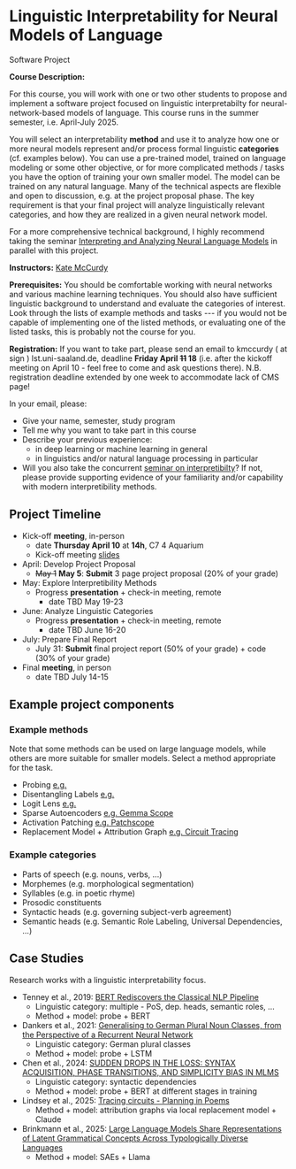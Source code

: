 # Linguistic Interpretability for Neural Models of Language

Software Project

<!-----DESCRIPTION----->
**Course Description:**

For this course, you will work with one or two other students to propose and implement a software project focused on linguistic interpretabilty for neural-network-based models of language. This course runs in the summer semester, i.e. April-July 2025.

You will select an interpretability **method** and use it to analyze how one or more neural models represent and/or process formal linguistic **categories** (cf. examples below). You can use a pre-trained model, trained on language modeling or some other objective, or for more complicated methods / tasks you have the option of training your own smaller model. The model can be trained on any natural language. Many of the technical aspects are flexible and open to discussion, e.g. at the project proposal phase. The key requirement is that your final project will analyze linguistically relevant categories, and how they are realized in a given neural network model.

For a more comprehensive technical background, I highly recommend taking the seminar [Interpreting and Analyzing Neural Language Models](https://lacoco-lab.github.io/courses/interpreting-2025/) in parallel with this project.

<!-----INSTRUCTORS----->
**Instructors:** [Kate McCurdy](https://lacoco-lab.github.io/home/authors/kmccurdy/)

<!----PREREQ------------>

**Prerequisites:**
You should be comfortable working with neural networks and various machine learning techniques. You should also have sufficient linguistic background to understand and evaluate the categories of interest. Look through the lists of example methods and tasks --- if you would not be capable of implementing one of the listed methods, or evaluating one of the listed tasks, this is probably not the course for you.

<!-----REGISTRATION----->

**Registration:**
 If you want to take part, please send an email to kmccurdy ( at sign ) lst.uni-saaland.de, deadline **Friday April ~~11~~ 18** (i.e. after the kickoff meeting on April 10 - feel free to come and ask questions there). N.B. registration deadline extended by one week to accommodate lack of CMS page!
 
In your email, please:

  - Give your name, semester, study program
  - Tell me why you want to take part in this course
  - Describe your previous experience:
    - in deep learning or machine learning in general
    - in linguistics and/or natural language processing in particular
  - Will you also take the concurrent [seminar on interpretibilty](https://lacoco-lab.github.io/courses/interpreting-2025/)? If not, please provide supporting evidence of your familiarity and/or capability with modern interpretibility methods.

## Project Timeline

- Kick-off **meeting**, in-person
  - date **Thursday April 10** at **14h**, C7 4 Aquarium
  - Kick-off meeting [slides](https://docs.google.com/presentation/d/1_x5AFsW2MDsH03pNx1NdxVBGb_nIgvGBtA8Of39ohoM/edit#slide=id.g349fa282d82_0_0)
- April: Develop Project Proposal
  - ~~May 1~~ **May 5**: **Submit** 3 page project proposal (20% of your grade)
- May: Explore Interpretibility Methods
  - Progress **presentation** + check-in meeting, remote
    -  date TBD May 19-23
- June: Analyze Linguistic Categories
  - Progress **presentation** + check-in meeting, remote
    - date TBD June 16-20
- July: Prepare Final Report
  - July 31: **Submit** final project report (50% of your grade) + code (30% of your grade)
- Final **meeting**, in person
  - date TBD July 14-15
 
## Example project components

### Example methods

Note that some methods can be used on large language models, while others are more suitable for smaller models. Select a method appropriate for the task. 

- Probing [e.g.](https://arxiv.org/abs/1909.03368)
- Disentangling Labels [e.g.](https://arxiv.org/pdf/2406.02449)
- Logit Lens [e.g.](https://www.lesswrong.com/posts/AcKRB8wDpdaN6v6ru/interpreting-gpt-the-logit-lens)
- Sparse Autoencoders [e.g. Gemma Scope](https://deepmind.google/discover/blog/gemma-scope-helping-the-safety-community-shed-light-on-the-inner-workings-of-language-models/)
- Activation Patching [e.g. Patchscope](https://arxiv.org/abs/2401.06102)
- Replacement Model + Attribution Graph [e.g. Circuit Tracing](https://transformer-circuits.pub/2025/attribution-graphs/methods.html)

### Example categories

- Parts of speech (e.g. nouns, verbs, ...)
- Morphemes (e.g. morphological segmentation)
- Syllables (e.g. in poetic rhyme)
- Prosodic constituents
- Syntactic heads (e.g. governing subject-verb agreement)
- Semantic heads (e.g. Semantic Role Labeling, Universal Dependencies, ...)

## Case Studies

Research works with a linguistic interpretability focus.

- Tenney et al., 2019: [BERT Rediscovers the Classical NLP Pipeline](https://aclanthology.org/P19-1452.pdf)
  - Linguistic category: multiple - PoS, dep. heads, semantic roles, …
  - Method + model: probe + BERT
- Dankers et al., 2021: [Generalising to German Plural Noun Classes, from the Perspective of a Recurrent Neural Network](https://aclanthology.org/2021.conll-1.8)
  - Linguistic category: German plural classes
  - Method + model: probe + LSTM
- Chen et al., 2024: [SUDDEN DROPS IN THE LOSS: SYNTAX ACQUISITION, PHASE TRANSITIONS, AND SIMPLICITY BIAS IN MLMS](https://arxiv.org/pdf/2309.07311v5)
  - Linguistic category: syntactic dependencies
  - Method + model: probe + BERT at different stages in training
- Lindsey et al., 2025: [Tracing circuits - Planning in Poems](https://transformer-circuits.pub/2025/attribution-graphs/biology.html#dives-poems)
  - Method + model: attribution graphs via local replacement model + Claude
- Brinkmann et al., 2025: [Large Language Models Share Representations of Latent Grammatical Concepts Across Typologically Diverse Languages](https://arxiv.org/pdf/2501.06346)
  - Method + model: SAEs + Llama


